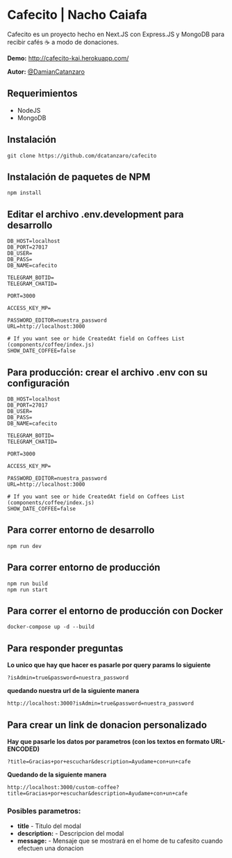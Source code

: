 # Cafecito | Nacho Caiafa

Cafecito es un proyecto hecho en Next.JS con Express.JS y MongoDB para recibir cafés ☕️ a modo de donaciones.

**Demo:** http://cafecito-kai.herokuapp.com/

**Autor:** [@DamianCatanzaro](https://twitter.com/DamianCatanzaro)

## Requerimientos

-   NodeJS
-   MongoDB

## Instalación

```
git clone https://github.com/dcatanzaro/cafecito
```

## Instalación de paquetes de NPM

```
npm install
```

## Editar el archivo .env.development para desarrollo

```
DB_HOST=localhost
DB_PORT=27017
DB_USER=
DB_PASS=
DB_NAME=cafecito

TELEGRAM_BOTID=
TELEGRAM_CHATID=

PORT=3000

ACCESS_KEY_MP=

PASSWORD_EDITOR=nuestra_password
URL=http://localhost:3000

# If you want see or hide CreatedAt field on Coffees List (components/coffee/index.js)
SHOW_DATE_COFFEE=false
```

## Para producción: crear el archivo .env con su configuración

```
DB_HOST=localhost
DB_PORT=27017
DB_USER=
DB_PASS=
DB_NAME=cafecito

TELEGRAM_BOTID=
TELEGRAM_CHATID=

PORT=3000

ACCESS_KEY_MP=

PASSWORD_EDITOR=nuestra_password
URL=http://localhost:3000

# If you want see or hide CreatedAt field on Coffees List (components/coffee/index.js)
SHOW_DATE_COFFEE=false
```

## Para correr entorno de desarrollo

```
npm run dev
```

## Para correr entorno de producción

```
npm run build
npm run start
```

## Para correr el entorno de producción con Docker

```
docker-compose up -d --build
```

## Para responder preguntas

**Lo unico que hay que hacer es pasarle por query params lo siguiente**

```
?isAdmin=true&password=nuestra_password
```

**quedando nuestra url de la siguiente manera**

```
http://localhost:3000?isAdmin=true&password=nuestra_password
```

## Para crear un link de donacion personalizado

**Hay que pasarle los datos por parametros (con los textos en formato URL-ENCODED)**

```
?title=Gracias+por+escuchar&description=Ayudame+con+un+cafe
```

**Quedando de la siguiente manera**

```
http://localhost:3000/custom-coffee?title=Gracias+por+escuchar&description=Ayudame+con+un+cafe
```

### Posibles parametros:

-   **title** - Titulo del modal
-   **description:** - Descripcion del modal
-   **message:** - Mensaje que se mostrará en el home de tu cafesito cuando efectuen una donacion
